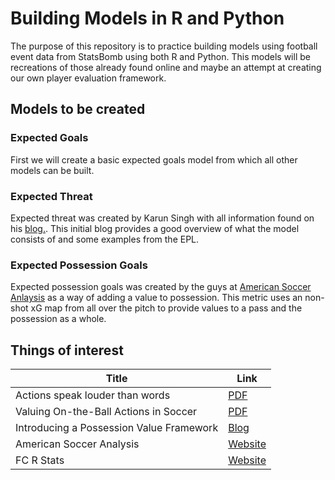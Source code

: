 # Building Models in R and Python

The purpose of this repository is to practice building models using football event data from StatsBomb using both R and Python. This models will be recreations of those already found online and maybe an attempt at creating our own player evaluation framework. 

## Models to be created

### Expected Goals
First we will create a basic expected goals model from which all other models can be built. 

### Expected Threat
Expected threat was created by Karun Singh with all information found on his [blog.](https://karun.in/blog/expected-threat.html). This initial blog provides a good overview of what the model consists of and some examples from the EPL. 

### Expected Possession Goals
Expected possession goals was created by the guys at [American Soccer Anlaysis](https://www.americansocceranalysis.com/home/2018/7/10/expected-possession-goals-the-value-of-a-possession-and-comparing-xpg-to-other-metrics) as a way of adding a value to possession. This metric uses an non-shot xG map from all over the pitch to provide values to a pass and the possession as a whole.   

## Things of interest

Title | Link 
------|------
Actions speak louder than words | [PDF](https://arxiv.org/pdf/1802.07127.pdf)
Valuing On-the-Ball Actions in Soccer | [PDF](https://tomdecroos.github.io/reports/xt_vs_vaep.pdf)
Introducing a Possession Value Framework | [Blog](https://www.optasportspro.com/news-analysis/blog-introducing-a-possession-value-framework/)
American Soccer Analysis | [Website](https://www.americansocceranalysis.com/)
FC R Stats | [Website](http://fcrstats.com/)